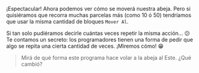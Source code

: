 <gs-attire
  attire-url="https://raw.githubusercontent.com/MumukiProject/mumuki-guia-gobstones-repeticion-simple-kids/master/assets/attires/config.json">
</gs-attire>

¡Espectacular! Ahora podemos ver cómo se moverá nuestra abeja. Pero si quisiéramos que recorra muchas parcelas más (como 10 ó 50) tendríamos que usar la misma cantidad de bloques `Mover Al`. 

Si tan solo pudiéramos decirle cuántas veces repetir la misma acción… :confused: Te contamos un secreto: los programadores tienen una forma de pedir que algo se repita una cierta cantidad de veces. ¡Miremos cómo! :grin: 

> Mirá de qué forma este programa hace volar a la abeja al Este. ¿Qué cambió?

